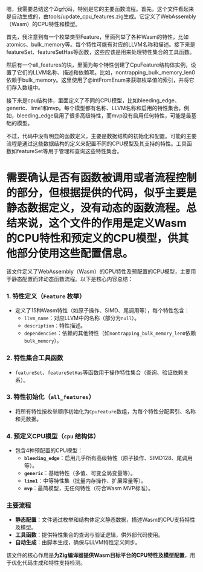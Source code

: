 嗯，我需要总结这个Zig代码，特别是它的主要函数流程。首先，这个文件看起来是自动生成的，由tools/update_cpu_features.zig生成。它定义了WebAssembly（Wasm）的CPU特性和模型。

首先，我注意到有一个枚举类型Feature，里面列举了各种Wasm的特性，比如atomics、bulk_memory等。每个特性可能有对应的LLVM名称和描述。接下来是featureSet、featureSetHas等函数，这些应该是用来处理特性集合的工具函数。

然后有一个all_features的块，里面为每个特性创建了CpuFeature结构体实例，设置了它们的LLVM名称、描述和依赖项。比如，nontrapping_bulk_memory_len0依赖于bulk_memory。这里使用了@intFromEnum来获取枚举值的索引，并将它们存入数组中。

接下来是cpu结构体，里面定义了不同的CPU模型，比如bleeding_edge、generic、lime1和mvp。每个模型都有名称、LLVM名称和启用的特性集合。例如，bleeding_edge启用了很多高级特性，而mvp没有启用任何特性，可能是最基础的模型。

不过，代码中没有明显的函数定义，主要是数据结构的初始化和配置。可能的主要流程是通过这些数据结构的定义来配置不同的CPU模型及其支持的特性。工具函数如featureSet等用于管理和查询这些特性集合。

需要确认是否有函数被调用或者流程控制的部分，但根据提供的代码，似乎主要是静态数据定义，没有动态的函数流程。总结来说，这个文件的作用是定义Wasm的CPU特性和预定义的CPU模型，供其他部分使用这些配置信息。
================================================
该文件定义了WebAssembly（Wasm）的CPU特性及预配置的CPU模型，主要用于静态配置而非动态函数流程。以下是核心内容总结：

### 1. **特性定义（`Feature` 枚举）**
   - 定义了15种Wasm特性（如原子操作、SIMD、尾调用等），每个特性包含：
     - `llvm_name`：对应LLVM中的名称（部分为`null`）。
     - `description`：特性描述。
     - `dependencies`：依赖的其他特性（如`nontrapping_bulk_memory_len0`依赖`bulk_memory`）。

### 2. **特性集合工具函数**
   - `featureSet`、`featureSetHas`等函数用于操作特性集合（查询、验证依赖关系）。

### 3. **特性初始化（`all_features`）**
   - 将所有特性按枚举顺序初始化为`CpuFeature`数组，为每个特性分配索引、名称和元数据。

### 4. **预定义CPU模型（`cpu` 结构体）**
   - 包含4种预配置的CPU模型：
     - **`bleeding_edge`**：启用几乎所有高级特性（原子操作、SIMD128、尾调用等）。
     - **`generic`**：基础特性（多值、可变全局变量等）。
     - **`lime1`**：中等特性集（批量内存操作、扩展常量等）。
     - **`mvp`**：最简模型，无任何特性（符合Wasm MVP标准）。

### 主要流程
- **静态配置**：文件通过枚举和结构体定义静态数据，描述Wasm的CPU支持特性及模型。
- **工具函数**：提供特性集合的查询与验证逻辑，供外部代码使用。
- **自动生成**：由脚本生成，确保与LLVM特性定义同步。

该文件的核心作用是**为Zig编译器提供Wasm目标平台的CPU特性及模型配置**，用于优化代码生成和特性支持检测。